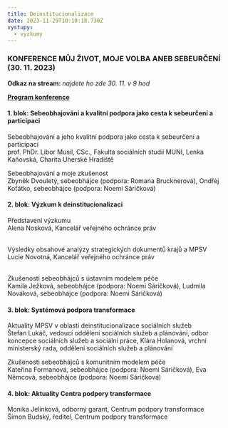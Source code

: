 ```yaml
---
title: Deinstitucionalizace
date: 2023-11-29T10:10:18.730Z
vystupy:
  - vyzkumy
---
```

<h3><strong>KONFERENCE&nbsp;</strong>MŮJ ŽIVOT, MOJE VOLBA ANEB SEBEURČENÍ<strong> (30. 11. 2023)</strong></h3>

<p><strong>Odkaz na stream: </strong><em>najdete ho zde&nbsp;30. 11. v 9 hod</em></p>

<p><strong><a href="https://www.ochrance.cz/dokument/deinstitucionalizace/pozvanka.pdf">Program konference</a></strong></p>

<h4>1. blok: Sebeobhajování a kvalitní podpora jako cesta k sebeurčení a participaci</h4>

<p>Sebeobhajování a jeho kvalitní podpora jako cesta k sebeurčení a participaci<br />
prof. PhDr. Libor Musil, CSc., Fakulta sociálních studií MUNI,&nbsp;Lenka Kaňovská, Charita Uherské Hradiště</p>

<p>Sebeobhajování a moje zkušenost<br />
Zbyněk Dvouletý, sebeobhájce (podpora: Romana Brucknerová),&nbsp;Ondřej Koťátko, sebeobhájce (podpora: Noemi Sáričková)</p>

<h4>2. blok:&nbsp;Výzkum k deinstitucionalizaci</h4>

<p>Představení výzkumu<br />
Alena Nosková, Kancelář veřejného ochránce práv</p>

<p><br />
Výsledky obsahové analýzy strategických dokumentů krajů a MPSV<br />
Lucie Novotná, Kancelář veřejného ochránce práv</p>

<p><br />
Zkušenosti sebeobhájců s ústavním modelem péče<br />
Kamila Ježková, sebeobhájce (podpora: Noemi Sáričková),&nbsp;Ludmila Nováková, sebeobhájce (podpora: Noemi Sáričková)</p>

<h4>3. blok:&nbsp;Systémová podpora transformace</h4>

<p>Aktuality MPSV v oblasti deinstitucionalizace sociálních služeb<br />
Štefan Lukáč, vedoucí oddělení sociálních služeb a plánování, odbor koncepce sociálních služeb a sociální práce,&nbsp;Klára Holanová, vrchní ministerský rada, oddělení sociálních služeb a plánování</p>

<p>Zkušenosti sebeobhájců s komunitním modelem péče<br />
Kateřina Formanová, sebeobhájce (podpora: Noemi Sáričková),&nbsp;Eva Němcová, sebeobhájce (podpora: Noemi Sáričková)</p>

<h4>4. blok:&nbsp;Aktuality Centra podpory transformace</h4>

<p>Monika Jelínková, odborný garant, Centrum podpory transformace<br />
Šimon Budský, ředitel, Centrum podpory transformace</p>
